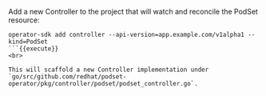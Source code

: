 Add a new Controller to the project that will watch and reconcile the PodSet resource:

```
operator-sdk add controller --api-version=app.example.com/v1alpha1 --kind=PodSet
```{{execute}}
<br>

This will scaffold a new Controller implementation under `go/src/github.com/redhat/podset-operator/pkg/controller/podset/podset_controller.go`.